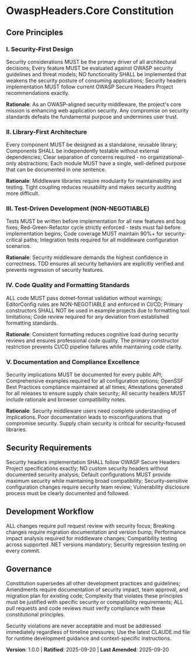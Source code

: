 <!--
# Sync Impact Report
Version change: N/A → 1.0.0 (initial constitution)
Modified principles: None (initial version)
Added sections: All sections (initial constitution)
Removed sections: None
Templates requiring updates:
  ✅ .specify/templates/plan-template.md - updated Constitution Check section with specific OwaspHeaders.Core principles
  ✅ .specify/templates/spec-template.md - no changes needed (no constitution references)
  ✅ .specify/templates/tasks-template.md - no changes needed (no constitution references)
  ✅ No agent-specific guidance files found - none to update
Follow-up TODOs: None - all placeholders resolved and templates updated
-->

# OwaspHeaders.Core Constitution

## Core Principles

### I. Security-First Design
Security considerations MUST be the primary driver of all architectural decisions; Every feature MUST be evaluated against OWASP security guidelines and threat models; NO functionality SHALL be implemented that weakens the security posture of consuming applications; Security headers implementation MUST follow current OWASP Secure Headers Project recommendations exactly.

**Rationale**: As an OWASP-aligned security middleware, the project's core mission is enhancing web application security. Any compromise on security standards defeats the fundamental purpose and undermines user trust.

### II. Library-First Architecture
Every component MUST be designed as a standalone, reusable library; Components SHALL be independently testable without external dependencies; Clear separation of concerns required - no organizational-only abstractions; Each module MUST have a single, well-defined purpose that can be documented in one sentence.

**Rationale**: Middleware libraries require modularity for maintainability and testing. Tight coupling reduces reusability and makes security auditing more difficult.

### III. Test-Driven Development (NON-NEGOTIABLE)
Tests MUST be written before implementation for all new features and bug fixes; Red-Green-Refactor cycle strictly enforced - tests must fail before implementation begins; Code coverage MUST maintain 90%+ for security-critical paths; Integration tests required for all middleware configuration scenarios.

**Rationale**: Security middleware demands the highest confidence in correctness. TDD ensures all security behaviors are explicitly verified and prevents regression of security features.

### IV. Code Quality and Formatting Standards
ALL code MUST pass dotnet-format validation without warnings; EditorConfig rules are NON-NEGOTIABLE and enforced in CI/CD; Primary constructors SHALL NOT be used in example projects due to formatting tool limitations; Code review required for any deviation from established formatting standards.

**Rationale**: Consistent formatting reduces cognitive load during security reviews and ensures professional code quality. The primary constructor restriction prevents CI/CD pipeline failures while maintaining code clarity.

### V. Documentation and Compliance Excellence
Security implications MUST be documented for every public API; Comprehensive examples required for all configuration options; OpenSSF Best Practices compliance maintained at all times; Attestations generated for all releases to ensure supply chain security; All security headers MUST include rationale and browser compatibility notes.

**Rationale**: Security middleware users need complete understanding of implications. Poor documentation leads to misconfigurations that compromise security. Supply chain security is critical for security-focused libraries.

## Security Requirements

Security headers implementation SHALL follow OWASP Secure Headers Project specifications exactly; NO custom security headers without documented security analysis; Default configurations MUST provide maximum security while maintaining broad compatibility; Security-sensitive configuration changes require security team review; Vulnerability disclosure process must be clearly documented and followed.

## Development Workflow

ALL changes require pull request review with security focus; Breaking changes require migration documentation and version bump; Performance impact analysis required for middleware changes; Compatibility testing across supported .NET versions mandatory; Security regression testing on every commit.

## Governance

Constitution supersedes all other development practices and guidelines; Amendments require documentation of security impact, team approval, and migration plan for existing code; Complexity that violates these principles must be justified with specific security or compatibility requirements; ALL pull requests and code reviews must verify compliance with these constitutional principles.

Security violations are never acceptable and must be addressed immediately regardless of timeline pressures; Use the latest CLAUDE.md file for runtime development guidance and context-specific instructions.

**Version**: 1.0.0 | **Ratified**: 2025-09-20 | **Last Amended**: 2025-09-20